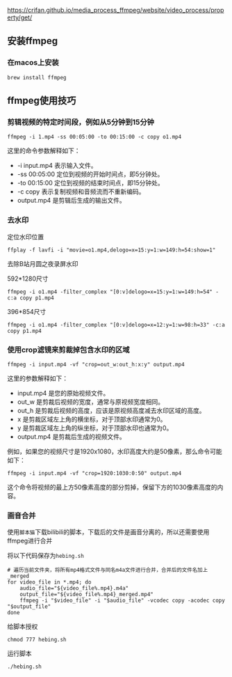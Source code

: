 https://crifan.github.io/media_process_ffmpeg/website/video_process/property/get/

## 安装ffmpeg
### 在macos上安装
```
brew install ffmpeg
```

## ffmpeg使用技巧
### 剪辑视频的特定时间段，例如从5分钟到15分钟
```
ffmpeg -i 1.mp4 -ss 00:05:00 -to 00:15:00 -c copy o1.mp4
```
这里的命令参数解释如下：
- -i input.mp4 表示输入文件。
- -ss 00:05:00 定位到视频的开始时间点，即5分钟处。
- -to 00:15:00 定位到视频的结束时间点，即15分钟处。
- -c copy 表示复制视频和音频流而不重新编码。
- output.mp4 是剪辑后生成的输出文件。

### 去水印
定位水印位置
```shell
ffplay -f lavfi -i "movie=o1.mp4,delogo=x=15:y=1:w=149:h=54:show=1"
```

去除B站月圆之夜录屏水印

592*1280尺寸

```shell
ffmpeg -i o1.mp4 -filter_complex "[0:v]delogo=x=15:y=1:w=149:h=54" -c:a copy p1.mp4
```

396*854尺寸

```
ffmpeg -i o1.mp4 -filter_complex "[0:v]delogo=x=12:y=1:w=98:h=33" -c:a copy p1.mp4
```

### 使用crop滤镜来剪裁掉包含水印的区域
```
ffmpeg -i input.mp4 -vf "crop=out_w:out_h:x:y" output.mp4
```
这里的参数解释如下：
- input.mp4 是您的原始视频文件。
- out_w 是剪裁后视频的宽度，通常与原视频宽度相同。
- out_h 是剪裁后视频的高度，应该是原视频高度减去水印区域的高度。
- x 是剪裁区域左上角的横坐标，对于顶部水印通常为0。
- y 是剪裁区域左上角的纵坐标，对于顶部水印也通常为0。
- output.mp4 是剪裁后生成的视频文件。

例如，如果您的视频尺寸是1920x1080，水印高度大约是50像素，那么命令可能如下：
```
ffmpeg -i input.mp4 -vf "crop=1920:1030:0:50" output.mp4
```
这个命令将视频的最上方50像素高度的部分剪掉，保留下方的1030像素高度的内容。

### 画音合并
使用`脚本猫`下载bilibili的脚本，下载后的文件是画音分离的，所以还需要使用ffmpeg进行合并

将以下代码保存为`hebing.sh`

```
# 遍历当前文件夹，将所有mp4格式文件与同名m4a文件进行合并，合并后的文件名加上_merged
for video_file in *.mp4; do
    audio_file="${video_file%.mp4}.m4a"
    output_file="${video_file%.mp4}_merged.mp4"
    ffmpeg -i "$video_file" -i "$audio_file" -vcodec copy -acodec copy "$output_file"
done
```

给脚本授权

```
chmod 777 hebing.sh
```

运行脚本

```
./hebing.sh
```
